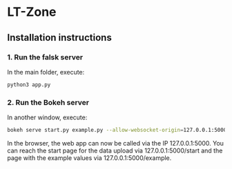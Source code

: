 # LT-Zone

## Installation instructions
### 1. Run the falsk server
In the main folder, execute:

```bash
python3 app.py
```

### 2. Run the Bokeh server
In another window, execute:

```bash
bokeh serve start.py example.py --allow-websocket-origin=127.0.0.1:5000
```

In the browser, the web app can now be called via the IP 127.0.0.1:5000. You can reach the start page for the data upload via 127.0.0.1:5000/start and the page with the example values via 127.0.0.1:5000/example.
